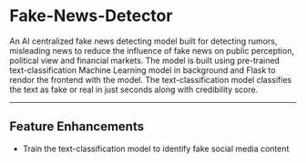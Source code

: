 # Fake-News-Detector

An AI centralized fake news detecting model built for detecting rumors, misleading news to reduce the influence of fake news on public perception, political view and financial markets.
The model is built using pre-trained text-classification Machine Learning model in background and Flask to rendor the frontend with the model. The text-classification model classifies the text as fake or real in just seconds along with credibility score.

---
## Feature Enhancements
- Train the text-classification model to identify fake social media content